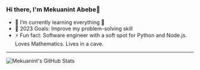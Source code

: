 ### Hi there, I'm Mekuanint Abebe👋



- 🌱 I’m currently learning everything 🤣
- 🥅 2023 Goals: Improve my problem-solving skill
- ⚡ Fun fact: Software engineer with a soft spot for Python and Node.js. Loves Mathematics. Lives in a cave.
---
  <img align="left" alt="Mekuanint's GitHub Stats" src="https://github-readme-stats.vercel.app/api?username=mykoabe&show_icons=true&hide_border=true" />


